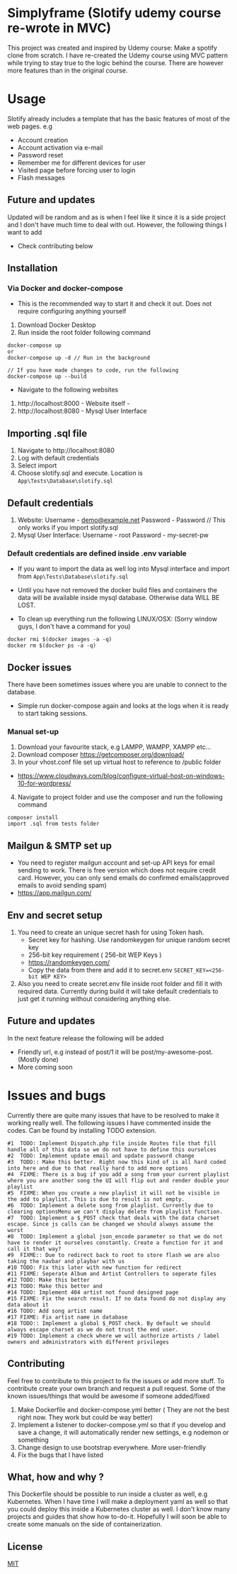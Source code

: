 # Simplyframe (Slotify udemy course re-wrote in MVC)

This project was created and inspired by Udemy course: Make a spotify clone from scratch.
I have re-created the Udemy course using MVC pattern while trying to stay true to the logic behind the course.
There are however more features than in the original course.

# Usage

Slotify already includes a template that has the basic features of most of the web pages. e.g

* Account creation
* Account activation via e-mail
* Password reset
* Remember me for different devices for user
* Visited page before forcing user to login
* Flash messages

## Future and updates
Updated will be random and as is when I feel like it since it is a side project and I don't have much time to deal with out. However, the following things I want to add
* Check contributing below

## Installation

### Via Docker and docker-compose
* This is the recommended way to start it and check it out. Does not require configuring anything yourself
1. Download Docker Desktop 
2. Run inside the root folder following command
```composer
docker-compose up
or
docker-compose up -d // Run in the background

// If you have made changes to code, run the following
docker-compose up --build
```
* Navigate to the following websites
1.  http://localhost:8000 - Website itself - 
2.  http://localhost:8080 - Mysql User Interface

## Importing .sql file
1. Navigate to http://localhost:8080
2. Log with default credentials
3. Select import
4. Choose slotify.sql and execute. Location is ``` App\Tests\Database\slotify.sql ```

## Default credentials
1. Website: Username - demo@example.net Password - Password // This only works if you import slotify.sql
2. Mysql User Interface: Username - root Password - my-secret-pw

### Default credentials are defined inside .env variable

* If you want to import the data as well log into Mysql interface and import from 
``` App\Tests\Database\slotify.sql ```

* Until you have not removed the docker build files and containers the data will be available inside mysql database. Otherwise data WILL BE LOST.
* To clean up everything run the following LINUX/OSX: (Sorry window guys, I don't have a command for you)
```composer
docker rmi $(docker images -a -q)
docker rm $(docker ps -a -q)
```

## Docker issues 
There have been sometimes issues where you are unable to connect to the database. 
- Simple run docker-compose again and looks at the logs when it is ready to start taking sessions.
### Manual set-up
1. Download your favourite stack, e.g LAMPP, WAMPP, XAMPP etc...
2. Download composer https://getcomposer.org/download/
3. In your vhost.conf file set up virtual host to reference to /public folder
* https://www.cloudways.com/blog/configure-virtual-host-on-windows-10-for-wordpress/
4. Navigate to project folder and use the composer and run the following command

```composer
composer install
import .sql from tests folder
```

## Mailgun & SMTP set up
* You need to register mailgun account and set-up API keys for email sending to work. There is free version which does not require credit card. However, you can only send emails do confirmed emails(approved emails to avoid sending spam)
* https://app.mailgun.com/

## Env and secret setup
1. You need to create an unique secret hash for using Token hash.
     * Secret key for hashing. Use randomkeygen for unique random secret key
     * 256-bit key requirement ( 256-bit WEP Keys )
     * https://randomkeygen.com/ 
     * Copy the data from there and add it to secret.env ``` SECRET_KEY=<256-bit WEP KEY> ```
2. Also you need to create secret.env file inside root folder and fill it with required data. Currently during build it will take default credentials to just get it running without considering anything else. 

## Future and updates
In the next feature release the following will be added
* Friendly url, e.g instead of post/1 it will be post/my-awesome-post. (Mostly done)
* More coming soon

# Issues and bugs
Currently there are quite many issues that have to be resolved to make it working really well.
The following issues I have commented inside the codes. Can be found by installing TODO extension. 

```composer
#1	TODO: Implement Dispatch.php file inside Routes file that fill handle all of this data so we do not have to define this ourselces
#2	TODO: Implement update email and update password change
#3	TODO:: Make this better. Right now this kind of is all hard coded into here and due to that really hard to add more options
#4	FIXME: There is a bug if you add a song from your current playlist where you are another song the UI will flip out and render double your playlist
#5	FIXME: When you create a new playlist it will not be visible in the add to playlist. This is due to result is not empty. 
#6	TODO: Implement a delete song from playlist. Currently due to clearing optionsMenu we can't display delete from playlist function.
#7	TODO: Implement a $_POST check that deals with the data charset escape. Since js calls can be changed we should always assume the worst
#8	TODO: Implement a global json_encode parameter so that we do not have to render it ourselves constantly. Create a function for it and call it that way?
#9	FIXME:: Due to redirect back to root to store flash we are also taking the navbar and playbar with us 
#10	TODO: Fix this later with new function for redirect
#11	FIXME: Seperate Album and Artist Controllers to seperate files
#12	TODO: Make this better
#13	TODO: Make this better and
#14	TODO: Implement 404 artist not found designed page
#15	FIXME: Fix the search result. If no data found do not display any data about it
#16	TODO: Add song artist name 
#17	FIXME: Fix artist name in database 
#18	TODO:: Implement a global $_POST check. By default we should always escape charset as we do not trust the end user. 
#19	TODO: Implement a check where we will authorize artists / label owners and administrators with different privileges
```

## Contributing
Feel free to contribute to this project to fix the issues or add more stuff. To contribute create your own branch and request a pull request. 
Some of the known issues/things that would be awesome if someone added/fixed
1. Make Dockerfile and docker-compose.yml better ( They are not the best right now. They work but could be way better)
2. Implement a listener to docker-compose.yml so that if you develop and save a change, it will automatically render new settings, e.g nodemon or something
3. Change design to use bootstrap everywhere. More user-friendly
4. Fix the bugs that I have listed

## What, how and why ?
This Dockerfile should be possible to run inside a cluster as well, e.g Kubernetes. When I have time I will make a deployment yaml as well so that you could deploy this inside a Kubernetes cluster as well. I don't know many projects and guides that show how to-do-it. Hopefully I will soon be able to create some manuals on the side of containerization.

## License
[MIT](https://github.com/eekkristo/gublin/blob/main/LICENSE)